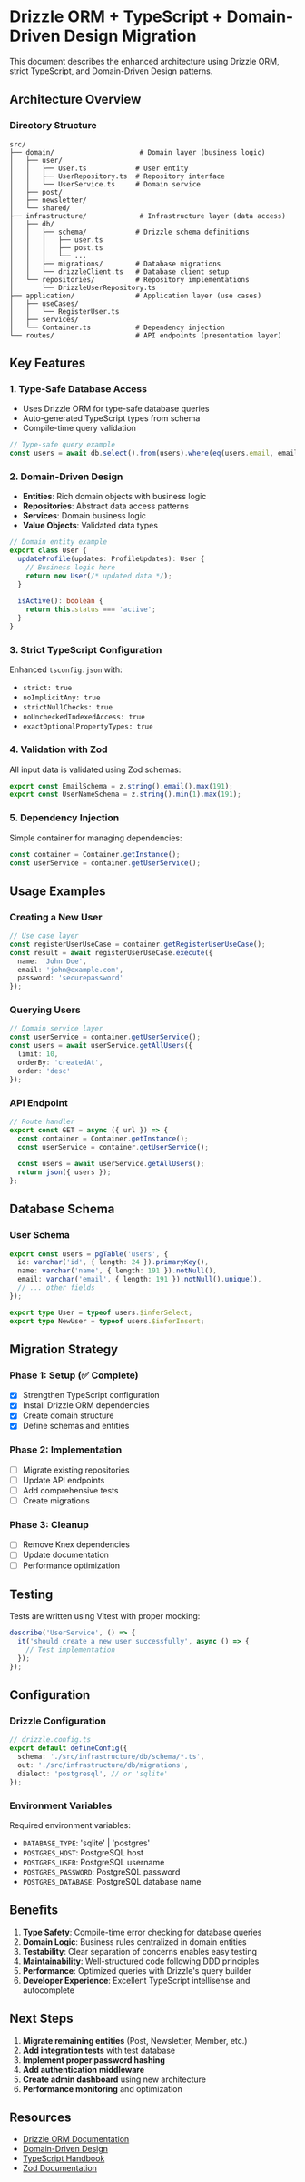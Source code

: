 # Drizzle ORM + TypeScript + Domain-Driven Design Migration

This document describes the enhanced architecture using Drizzle ORM, strict TypeScript, and Domain-Driven Design patterns.

## Architecture Overview

### Directory Structure

```
src/
├── domain/                     # Domain layer (business logic)
│   ├── user/
│   │   ├── User.ts            # User entity
│   │   ├── UserRepository.ts  # Repository interface
│   │   └── UserService.ts     # Domain service
│   ├── post/
│   ├── newsletter/
│   └── shared/
├── infrastructure/             # Infrastructure layer (data access)
│   ├── db/
│   │   ├── schema/            # Drizzle schema definitions
│   │   │   ├── user.ts
│   │   │   ├── post.ts
│   │   │   └── ...
│   │   ├── migrations/        # Database migrations
│   │   └── drizzleClient.ts   # Database client setup
│   └── repositories/          # Repository implementations
│       └── DrizzleUserRepository.ts
├── application/               # Application layer (use cases)
│   ├── useCases/
│   │   └── RegisterUser.ts
│   ├── services/
│   └── Container.ts           # Dependency injection
└── routes/                    # API endpoints (presentation layer)
```

## Key Features

### 1. **Type-Safe Database Access**

- Uses Drizzle ORM for type-safe database queries
- Auto-generated TypeScript types from schema
- Compile-time query validation

```typescript
// Type-safe query example
const users = await db.select().from(users).where(eq(users.email, email));
```

### 2. **Domain-Driven Design**

- **Entities**: Rich domain objects with business logic
- **Repositories**: Abstract data access patterns
- **Services**: Domain business logic
- **Value Objects**: Validated data types

```typescript
// Domain entity example
export class User {
  updateProfile(updates: ProfileUpdates): User {
    // Business logic here
    return new User(/* updated data */);
  }
  
  isActive(): boolean {
    return this.status === 'active';
  }
}
```

### 3. **Strict TypeScript Configuration**

Enhanced `tsconfig.json` with:
- `strict: true`
- `noImplicitAny: true`
- `strictNullChecks: true`
- `noUncheckedIndexedAccess: true`
- `exactOptionalPropertyTypes: true`

### 4. **Validation with Zod**

All input data is validated using Zod schemas:

```typescript
export const EmailSchema = z.string().email().max(191);
export const UserNameSchema = z.string().min(1).max(191);
```

### 5. **Dependency Injection**

Simple container for managing dependencies:

```typescript
const container = Container.getInstance();
const userService = container.getUserService();
```

## Usage Examples

### Creating a New User

```typescript
// Use case layer
const registerUserUseCase = container.getRegisterUserUseCase();
const result = await registerUserUseCase.execute({
  name: 'John Doe',
  email: 'john@example.com',
  password: 'securepassword'
});
```

### Querying Users

```typescript
// Domain service layer
const userService = container.getUserService();
const users = await userService.getAllUsers({
  limit: 10,
  orderBy: 'createdAt',
  order: 'desc'
});
```

### API Endpoint

```typescript
// Route handler
export const GET = async ({ url }) => {
  const container = Container.getInstance();
  const userService = container.getUserService();
  
  const users = await userService.getAllUsers();
  return json({ users });
};
```

## Database Schema

### User Schema

```typescript
export const users = pgTable('users', {
  id: varchar('id', { length: 24 }).primaryKey(),
  name: varchar('name', { length: 191 }).notNull(),
  email: varchar('email', { length: 191 }).notNull().unique(),
  // ... other fields
});

export type User = typeof users.$inferSelect;
export type NewUser = typeof users.$inferInsert;
```

## Migration Strategy

### Phase 1: Setup (✅ Complete)
- [x] Strengthen TypeScript configuration
- [x] Install Drizzle ORM dependencies
- [x] Create domain structure
- [x] Define schemas and entities

### Phase 2: Implementation
- [ ] Migrate existing repositories
- [ ] Update API endpoints
- [ ] Add comprehensive tests
- [ ] Create migrations

### Phase 3: Cleanup
- [ ] Remove Knex dependencies
- [ ] Update documentation
- [ ] Performance optimization

## Testing

Tests are written using Vitest with proper mocking:

```typescript
describe('UserService', () => {
  it('should create a new user successfully', async () => {
    // Test implementation
  });
});
```

## Configuration

### Drizzle Configuration

```typescript
// drizzle.config.ts
export default defineConfig({
  schema: './src/infrastructure/db/schema/*.ts',
  out: './src/infrastructure/db/migrations',
  dialect: 'postgresql', // or 'sqlite'
});
```

### Environment Variables

Required environment variables:
- `DATABASE_TYPE`: 'sqlite' | 'postgres'
- `POSTGRES_HOST`: PostgreSQL host
- `POSTGRES_USER`: PostgreSQL username
- `POSTGRES_PASSWORD`: PostgreSQL password
- `POSTGRES_DATABASE`: PostgreSQL database name

## Benefits

1. **Type Safety**: Compile-time error checking for database queries
2. **Domain Logic**: Business rules centralized in domain entities
3. **Testability**: Clear separation of concerns enables easy testing
4. **Maintainability**: Well-structured code following DDD principles
5. **Performance**: Optimized queries with Drizzle's query builder
6. **Developer Experience**: Excellent TypeScript intellisense and autocomplete

## Next Steps

1. **Migrate remaining entities** (Post, Newsletter, Member, etc.)
2. **Add integration tests** with test database
3. **Implement proper password hashing**
4. **Add authentication middleware**
5. **Create admin dashboard** using new architecture
6. **Performance monitoring** and optimization

## Resources

- [Drizzle ORM Documentation](https://orm.drizzle.team/)
- [Domain-Driven Design](https://martinfowler.com/bliki/DomainDrivenDesign.html)
- [TypeScript Handbook](https://www.typescriptlang.org/docs/)
- [Zod Documentation](https://zod.dev/)